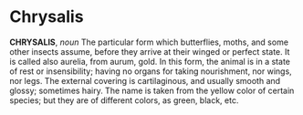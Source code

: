 # Chrysalis

**CHRYSALIS**, _noun_ The particular form which butterflies, moths, and some other insects assume, before they arrive at their winged or perfect state. It is called also aurelia, from aurum, gold. In this form, the animal is in a state of rest or insensibility; having no organs for taking nourishment, nor wings, nor legs. The external covering is cartilaginous, and usually smooth and glossy; sometimes hairy. The name is taken from the yellow color of certain species; but they are of different colors, as green, black, etc.